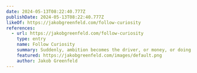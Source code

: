 ```yaml
---
date: 2024-05-13T08:22:40.777Z
publishDate: 2024-05-13T08:22:40.777Z
likeOf: https://jakobgreenfeld.com/follow-curiosity
references:
  - url: https://jakobgreenfeld.com/follow-curiosity
    type: entry
    name: Follow Curiosity
    summary: Suddenly, ambition becomes the driver, or money, or doing something that sounds cool. And then things start to go downhill.
    featured: https://jakobgreenfeld.com/images/default.png
    author: Jakob Greenfeld
---
```

